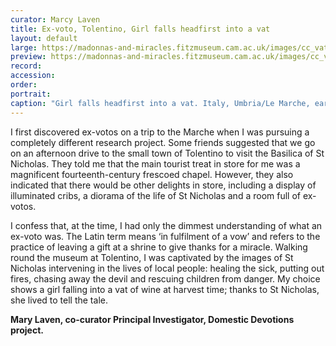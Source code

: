 ```yaml
---
curator: Marcy Laven
title: Ex-voto, Tolentino, Girl falls headfirst into a vat
layout: default
large: https://madonnas-and-miracles.fitzmuseum.cam.ac.uk/images/cc_vat.jpeg
preview: https://madonnas-and-miracles.fitzmuseum.cam.ac.uk/images/cc_vat.jpeg
record:
accession:
order:
portrait:
caption: "Girl falls headfirst into a vat. Italy, Umbria/Le Marche, early 16th century, tempera on panel, 21.3 x 28 cm. Tolentino, Museo di San Nicola, (Gatta et al., no. 25)."
---
```


I first discovered ex-votos on a trip to the Marche when I was pursuing a completely different research project. Some friends suggested that we go on an afternoon drive to the small town of Tolentino to visit the Basilica of St Nicholas. They told me that the main tourist treat in store for me was a magnificent fourteenth-century frescoed chapel. However, they also indicated that there would be other delights in store, including a display of illuminated cribs, a diorama of the life of St Nicholas and a room full of ex-votos.

I confess that, at the time, I had only the dimmest understanding of what an ex-voto was. The Latin term means ‘in fulfilment of a vow’ and refers to the practice of leaving a gift at a shrine to give thanks for a miracle. Walking round the museum at Tolentino, I was captivated by the images of St Nicholas intervening in the lives of local people: healing the sick, putting out fires, chasing away the devil and rescuing children from danger. My choice shows a girl falling into a vat of wine at harvest time; thanks to St Nicholas, she lived to tell the tale.

**Mary Laven, co-curator Principal Investigator, Domestic Devotions project.**
